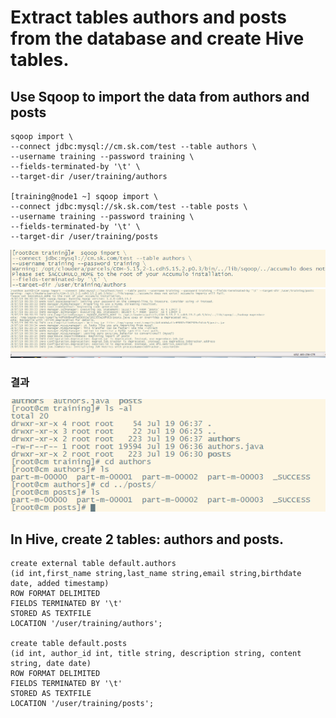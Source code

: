 # Extract tables authors and posts from the database and create Hive tables. 



## Use Sqoop to import the data from authors and posts
```
sqoop import \
--connect jdbc:mysql://cm.sk.com/test --table authors \
--username training --password training \
--fields-terminated-by '\t' \
--target-dir /user/training/authors

[training@node1 ~] sqoop import \
--connect jdbc:mysql://sk.sk.com/test --table posts \
--username training --password training \
--fields-terminated-by '\t' \
--target-dir /user/training/posts
```

![](./image/3_sqoop_import_authors.png)
![](./image/3_sqoop_import_posts.png)
### 결과
![](./image/3_author_post_files.png)


## In Hive, create 2 tables: authors and posts. 
```
create external table default.authors
(id int,first_name string,last_name string,email string,birthdate date, added timestamp)
ROW FORMAT DELIMITED
FIELDS TERMINATED BY '\t'
STORED AS TEXTFILE
LOCATION '/user/training/authors';

create table default.posts
(id int, author_id int, title string, description string, content string, date date)
ROW FORMAT DELIMITED
FIELDS TERMINATED BY '\t'
STORED AS TEXTFILE
LOCATION '/user/training/posts';
```